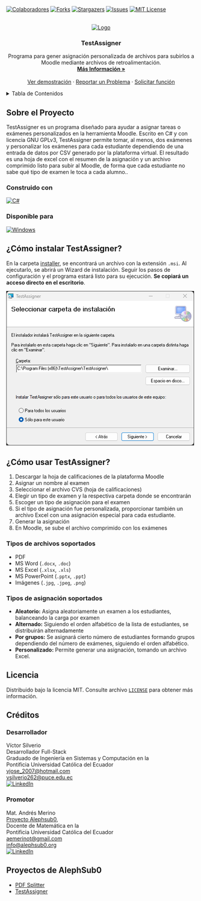 <!-- PROJECT SHIELDS -->
[![Colaboradores][contributors-shield]][contributors-url]
[![Forks][forks-shield]][forks-url]
[![Stargazers][stars-shield]][stars-url]
[![Issues][issues-shield]][issues-url]
[![MIT License][license-shield]][license-url]

<!-- PROJECT LOGO -->
<br />
<div align="center">
  <a href="https://github.com/alephsub0/TestAssigner">
    <img src="src/TestAssigner/Images/test.ico" alt="Logo" width="80" height="80">
  </a>

<h3 align="center">TestAssigner</h3>
  <p align="center">
    Programa para gener asignación personalizada de archivos para subirlos a Moodle mediante archivos de retroalimentación.
    <br />
    <a href="https://go.alephsub0.org/TestAssigner"><strong>Más Información »</strong></a>
    <br />
    <br />
    <a href="https://youtu.be/hFkWlS0eXYI">Ver demostración</a>
    ·
    <a href="https://github.com/alephsub0/TestAssigner/issues">Reportar un Problema</a>
    ·
    <a href="https://github.com/alephsub0/TestAssigner/issues">Solicitar función</a>
  </p>
</div>



<!-- TABLE OF CONTENTS -->
<details>
  <summary>Tabla de Contenidos</summary>
  <ol>
    <li>
      <a href="#sobre-el-proyecto">Sobre el Proyecto</a>
      <ul>
        <li><a href="#construido-con">Construido con</a></li>
        <li><a href="#Disponible para">Disponible para</a></li>
      </ul>
    </li>
    <li><a href="#cómo-instalar-testassigner">¿Cómo instalar TestAssigner?</a></li>
    <li>
      <a href="#cómo-usar-testassigner">¿Cómo usar TestAssigner?</a>
      <ul>
        <li><a href="#tipos-de-archivos-soportados">Tipos de archivos soportados</a></li>
        <li><a href="#tipos-de-asignación-soportados">Tipos de asignación soportados</a></li>
      </ul>
    </li>
    <li><a href="#licencia">Licencia</a></li>
    <li><a href="#créditos">Créditos</a></li>
    <li><a href="#proyectos-de-alephsub0">Proyectos de AlephSub0</a></li>
  </ol>
</details>



<!-- ABOUT THE PROJECT -->
## Sobre el Proyecto

TestAssigner es un programa diseñado para ayudar a asignar tareas o exámenes personalizados en la herramienta Moodle. Escrito en C# y con licencia GNU GPLv3, TestAssigner permite tomar, al menos, dos exámenes y personalizar los exámenes para cada estudiante dependiendo de una entrada de datos por CSV generado por la plataforma virtual. El resultado es una hoja de excel con el resumen de la asignación y un archivo comprimido listo para subir al Moodle, de forma que cada estudiante no sabe qué tipo de examen le toca a cada alumno..

### Construido con

[![C#][C-Sharp]][C-Sharp-url]

### Disponible para

[![Windows][windows-shield]][windows-url]

<!-- GETTING STARTED -->
## ¿Cómo instalar TestAssigner?
En la carpeta [installer](https://github.com/alephsub0/TestAssigner/tree/main/installer), se encontrará un archivo con la extensión `.msi`. Al ejecutarlo, se abrirá un Wizard de instalación. Seguir los pasos de configuración y el programa estará listo para su ejecución. **Se copiará un acceso directo en el escritorio**.

[![Installer Screenshot][installer-screenshot]](https://github.com/alephsub0/TestAssigner/tree/main/installer)

<!-- USAGE EXAMPLES -->
## ¿Cómo usar TestAssigner?

<ol>
  <li>Descargar la hoja de calificaciones de la plataforma Moodle</li>
  <li>Asignar un nombre al examen</li>
  <li>Seleccionar el archivo CVS (hoja de calificaciones)</li>
  <li>Elegir un tipo de examen y la respectiva carpeta donde se encontrarán</li>
  <li>Escoger un tipo de asignación para el examen</li>
  <li>Si el tipo de asignación fue personalizada, proporcionar también un archivo Excel con una asignación especial para cada estudiante.</li>
  <li>Generar la asignación</li>
  <li>En Moodle, se sube el archivo comprimido con los exámenes</li>
</ol>

### Tipos de archivos soportados
 * PDF
 * MS Word (`.docx`, `.doc`)
 * MS Excel (`.xlsx`, `.xls`)
 * MS PowerPoint (`.pptx`, `.ppt`) 
 * Imágenes (`.jpg`, `.jpeg`, `.png`)

### Tipos de asignación soportados
 * **Aleatorio:** Asigna aleatoriamente un examen a los estudiantes, balanceando la carga por examen
 * **Alternado:** Siguiendo el orden alfabético de la lista de estudiantes, se distribuirán alternadamente
 * **Por grupos:** Se asignará cierto número de estudiantes formando grupos dependiendo del número de exámenes, siguiendo el orden alfabético.
 * **Personalizado:** Permite generar una asignación, tomando un archivo Excel.

<!-- LICENSE -->
## Licencia

Distribuido bajo la licencia MIT. Consulte archivo [`LICENSE`](https://github.com/alephsub0/TestAssigner/blob/main/LICENSE) para obtener más información.


<!-- CONTACT -->
## Créditos
### Desarrollador
Víctor Silverio\
Desarrollador Full-Stack\
Graduado de Ingeniería en Sistemas y Computación en la \
Pontificia Universidad Católica del Ecuador\
vjose_2007@hotmail.com\
vsilverio262@puce.edu.ec\
[![LinkedIn][linkedin-shield]][linkedin-url-vjst]

### Promotor
Mat. Andrés Merino\
[Proyecto Alephsub0](https://www.alephsub0.org/about/),\
Docente de Matemática en la\
Pontificia Universidad Católica del Ecuador\
aemerinot@gmail.com\
info@alephsub0.org\
[![LinkedIn][linkedin-shield]][linkedin-url-aemt]

<!-- PROYECTOS DE ALEPHSUB0 -->
## Proyectos de AlephSub0

* [PDF Splitter](https://github.com/alephsub0/TestAssigner)
* [TestAssigner](https://github.com/alephsub0/TestAssigner)

<!-- MARKDOWN LINKS & IMAGES -->
<!-- https://www.markdownguide.org/basic-syntax/#reference-style-links -->
[contributors-shield]: https://img.shields.io/github/contributors/alephsub0/TestAssigner.svg?style=for-the-badge
[contributors-url]: https://github.com/alephsub0/TestAssigner/graphs/contributors
[forks-shield]: https://img.shields.io/github/forks/alephsub0/TestAssigner.svg?style=for-the-badge
[forks-url]: https://github.com/alephsub0/TestAssigner/network/members
[stars-shield]: https://img.shields.io/github/stars/alephsub0/TestAssigner.svg?style=for-the-badge
[stars-url]: https://github.com/othneildrew/Best-README-Template/stargazers
[issues-shield]: https://img.shields.io/github/issues/alephsub0/TestAssigner.svg?style=for-the-badge
[issues-url]: https://github.com/alephsub0/TestAssigner/issues
[license-shield]: https://img.shields.io/github/license/alephsub0/TestAssigner.svg?style=for-the-badge
[license-url]: https://github.com/alephsub0/TestAssigner/blob/master/LICENSE
[linkedin-shield]: https://img.shields.io/badge/linkedin-%230077B5.svg?style=for-the-badge&logo=linkedin&logoColor=white
[linkedin-url-vjst]: https://www.linkedin.com/in/victor-jose-silverio-torres/
[linkedin-url-aemt]: https://www.linkedin.com/in/andrés-merino-010a9b12b/
[installer-screenshot]: resources/markdown/installer-screenshot.png
[C-Sharp]: https://img.shields.io/badge/c%23-%23239120.svg?style=for-the-badge&logo=c-sharp&logoColor=white
[C-Sharp-url]: https://learn.microsoft.com/en-us/dotnet/csharp/
[windows-shield]: https://img.shields.io/badge/Windows-0078D6?style=for-the-badge&logo=windows&logoColor=white
[windows-url]: https://www.microsoft.com/en-us/windows